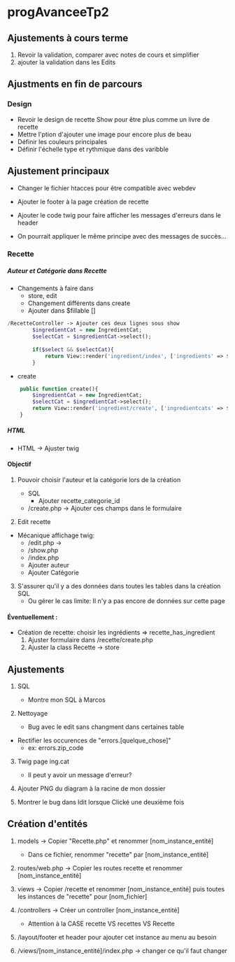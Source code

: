 # progAvanceeTp2


## Ajustements à cours terme

1. Revoir la validation, comparer avec notes de cours et simplifier
2. ajouter la validation dans les Edits

## Ajustments en fin de parcours

### Design
- Revoir le design de recette Show pour être plus comme un livre de recette
- Mettre l'ption d'ajouter une image pour encore plus de beau
- Définir les couleurs principales
- Définir l'échelle type et rythmique dans des varibble


## Ajustement principaux

- Changer le fichier htacces pour être compatible avec webdev

- Ajouter le footer à la page création de recette

- Ajouter le code twig pour faire afficher les messages d'erreurs dans le header
- On pourrait appliquer le même principe avec des messages de succès...





### Recette


##### Auteur et Catégorie dans Recette

- Changements à faire dans 
    - store, edit
    - Changement différents dans create
    - Ajouter dans $fillable []

```php
/RecetteController -> Ajouter ces deux lignes sous show
        $ingredientCat = new IngredientCat;
        $selectCat = $ingredientCat->select();
        
        if($select && $selectCat){
            return View::render('ingredient/index', ['ingredients' => $select, 'ingredientcats' => $selectCat]);
        }
```

- create
```php    
    public function create(){
        $ingredientCat = new IngredientCat;
        $selectCat = $ingredientCat->select();
        return View::render('ingredient/create', ['ingredientcats' => $selectCat]);
    }
```

##### HTML

- HTML -> Ajuster twig

#### Objectif

1. Pouvoir choisir l'auteur et la catégorie lors de la création
    - SQL
        - Ajouter recette_categorie_id
    - /create.php ->    Ajouter ces champs dans le formulaire

2. Edit recette
- Mécanique affichage twig:
    - /edit.php -> 
    - /show.php
    - /index.php
    - Ajouter auteur
    - Ajouter Catégorie


3. S'assurer qu'il y a des données dans toutes les tables dans la création SQL
    - Ou gérer le cas limite: Il n'y a pas encore de données sur cette page

#### Éventuellement :

- Création de recette: choisir les ingrédients => recette_has_ingredient
    1. Ajuster formulaire dans /recette/create.php
    2. Ajuster la class Recette -> store

## Ajustements

1. SQL
    - Montre mon SQL à Marcos

2. Nettoyage
    - Bug avec le edit sans changment dans certaines table
- Rectifier les occurences de "errors.[quelque_chose]" 
    - ex: errors.zip_code

3. Twig page ing.cat
    - Il peut y avoir un message d'erreur?

5. Ajouter PNG du diagram à la racine de mon dossier

6. Montrer le bug dans Idit lorsque Clické une deuxième fois



## Création d'entités

1. models -> Copier "Recette.php" et renommer [nom_instance_entité] 
    - Dans ce fichier, renommer "recette" par [nom_instance_entité]
2. routes/web.php -> Copier les routes recette et renommer [nom_instance_entité]
3. views -> Copier /recette et renommer [nom_instance_entité] puis toutes les instances de "recette" pour [nom_fichier]
4. /controllers -> Créer un controller [nom_instance_entité]
    - Attention à la CASE recette VS recettes VS Recette

5. /layout/footer et header pour ajouter cet instance au menu au besoin
6. /views/[nom_instance_entité]/index.php -> changer ce qu'il faut changer